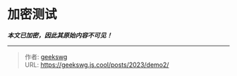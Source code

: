 # 加密测试

_**本文已加密，因此其原始内容不可见！**_

---

> 作者: [geekswg](https://github.com/geekswg)  
> URL: https://geekswg.js.cool/posts/2023/demo2/  


